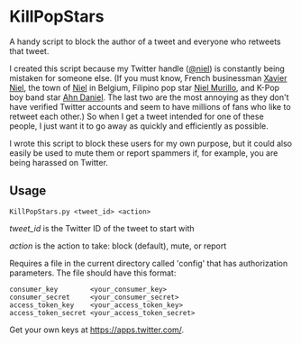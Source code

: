 # KillPopStars

A handy script to block the author of a tweet and everyone who retweets that tweet.

I created this script because my Twitter handle ([@niel](http://twitter/comn/niel)) is constantly being mistaken for someone else. (If you must know, French businessman [Xavier Niel](https://twitter.com/xavier75), the town of [Niel](http://twitter.com/gemeenteniel) in Belgium, Filipino pop star [Niel Murillo](https://en.wikipedia.org/wiki/BoybandPH), and K-Pop boy band star [Ahn Daniel](https://en.wikipedia.org/wiki/Niel_(singer)). The last two are the most annoying as they don't have verified Twitter accounts and seem to have millions of fans who like to retweet each other.) So when I get a tweet intended for one of these people, I just want it to go away as quickly and efficiently as possible.

I wrote this script to block these users for my own purpose, but it could also easily be used to mute them or report spammers if, for example, you are being harassed on Twitter.

## Usage

```
KillPopStars.py <tweet_id> <action>
```

*tweet_id* is the Twitter ID of the tweet to start with

*action* is the action to take: block (default), mute, or report

Requires a file in the current directory called 'config' that has authorization parameters. The file should have this format:

```
consumer_key        <your_consumer_key>
consumer_secret     <your_consumer_secret>
access_token_key    <your_access_token_key>
access_token_secret <your_access_token_secret>
```

Get your own keys at https://apps.twitter.com/.